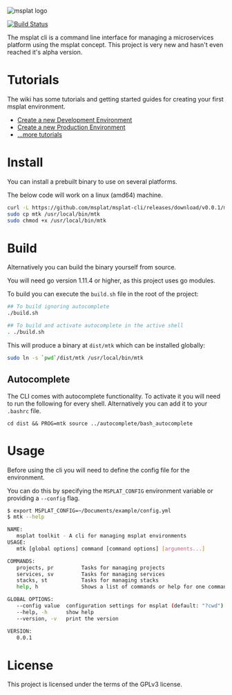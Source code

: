 ![msplat logo](https://raw.githubusercontent.com/msplat/branding/master/msplat-logo-nameonly-sm.png)

[![Build Status](https://travis-ci.org/msplat/msplat-cli.svg?branch=master)](https://travis-ci.org/msplat/msplat-cli)

The msplat cli is a command line interface for managing a microservices platform using the msplat concept. This project is very new and hasn't even reached it's alpha version.

# Tutorials
The wiki has some tutorials and getting started guides for creating your first msplat environment.

- [Create a new Development Environment](https://github.com/msplat/msplat-cli/wiki/Create-a-new-development-environment)
- [Create a new Production Environment](https://github.com/msplat/msplat-cli/wiki/Create-a-production-environment)
- [...more tutorials](https://github.com/msplat/msplat-cli/wiki)

# Install
You can install a prebuilt binary to use on several platforms.

The below code will work on a linux (amd64) machine.

```bash
curl -L https://github.com/msplat/msplat-cli/releases/download/v0.0.1/mtk-v0.0.1-linux-amd64 --output mtk
sudo cp mtk /usr/local/bin/mtk
sudo chmod +x /usr/local/bin/mtk
```

# Build
Alternatively you can build the binary yourself from source.

You will need go version 1.11.4 or higher, as this project uses go modules.

To build you can execute the `build.sh` file in the root of the project:
```bash
## To build ignoring autocomplete
./build.sh

## To build and activate autocomplete in the active shell
. ./build.sh
```

This will produce a binary at `dist/mtk` which can be installed globally:
```bash
sudo ln -s `pwd`/dist/mtk /usr/local/bin/mtk
```

## Autocomplete
The CLI comes with autocomplete functionality. To activate it you will need to run the following for every shell. Alternatively you can add it to your `.bashrc` file.

```
cd dist && PROG=mtk source ../autocomplete/bash_autocomplete
```

# Usage
Before using the cli you will need to define the config file for the environment.

You can do this by specifying the `MSPLAT_CONFIG` environment variable or providing a `--config` flag.

```bash
$ export MSPLAT_CONFIG=~/Documents/example/config.yml
$ mtk --help

NAME:
   msplat toolkit - A cli for managing msplat environments
USAGE:
   mtk [global options] command [command options] [arguments...]

COMMANDS:
   projects, pr         Tasks for managing projects
   services, sv         Tasks for managing services
   stacks, st           Tasks for managing stacks
   help, h              Shows a list of commands or help for one command

GLOBAL OPTIONS:
   --config value  configuration settings for msplat (default: "?cwd") [$MSPLAT_CONFIG]
   --help, -h      show help
   --version, -v   print the version

VERSION:
   0.0.1
```

# License
This project is licensed under the terms of the GPLv3 license.
